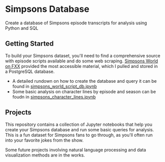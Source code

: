 # Simpsons Database
Create a database of Simpsons episode transcripts for analysis using Python and SQL

## Getting Started
To build your Simpsons dataset, you'll need to find a comprehensive source with episode scripts available and do some web scraping. [Simpsons World on FXX](https://www.simpsonsworld.com/) provided the most accessible material, which I pulled and stored in a PostgreSQL database.

- A detailed rundown on how to create the database and query it can be found in [simpsons_world_script_db.ipynb](https://github.com/helenx/simpsons/blob/master/simpsons_world_script_db.ipynb)
- Some basic analysis on character lines by episode and season can be foudn in [simpsons_character_lines.ipynb](https://github.com/helenx/simpsons/blob/master/simpsons_character_lines.ipynb)

## Projects
This repository contains a collection of Jupyter notebooks that help you create your Simpsons database and run some basic queries for analysis. This is a fun dataset for Simpsons fans to go through, as you'll often run into your favorite jokes from the show.

Some future projects involving natural language processing and data visualization methods are in the works.
